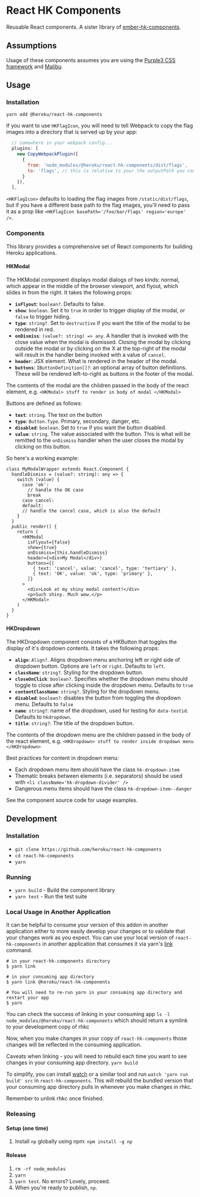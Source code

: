 # React HK Components

Reusable React components. A sister library of [ember-hk-components](https://github.com/heroku/ember-hk-components).

## Assumptions

Usage of these components assumes you are using the [Purple3 CSS framework](https://purple3.herokuapp.com/) and [Malibu](https://hk-malibu.herokuapp.com).

## Usage

### Installation

`yarn add @heroku/react-hk-components`

If you want to use `HKFlagIcon`, you will need to tell Webpack to copy the flag images into a directory that is served up by your app:

```js
  // somewhere in your webpack config...
  plugins: [
    new CopyWebpackPlugin([
      {
        from: 'node_modules/@heroku/react-hk-components/dist/flags',
        to: 'flags', // this is relative to your the outputPath you configured in webpack
      }
    ]),
  ],
```

`<HKFlagIcon>` defaults to loading the flag images from `/static/dist/flags`, but if you have a different base path to the flag images, you'll need to pass it as a prop like `<HKFlagIcon basePath='/foo/bar/flags' region='europe' />`.

### Components

This library provides a comprehensive set of React components for building Heroku applications.

#### HKModal

The HKModal component displays modal dialogs of two kinds: normal, which appear in the middle of the browser viewport, and flyout, which slides in from the right. It takes the following props:

- **`isFlyout`**: `boolean?`. Defaults to false.
- **`show`**: `boolean`. Set it to `true` in order to trigger display of the modal, or `false` to trigger hiding.
- **`type`**: `string?`. Set to `destructive` if you want the title of the modal to be rendered in red.
- **`onDismiss`**: `(value?: string) => any`. A handler that is invoked with the close value when the modal is dismissed. Closing the modal by clicking outside the modal or by clicking on the X at the top-right of the modal will result in the handler being invoked with a value of `cancel`.
- **`header`**: JSX element. What is rendered in the header of the modal.
- **`buttons`**: `IButtonDefinition[]?`: an optional array of button definitions. These will be rendered left-to-right as buttons in the footer of the modal.

The contents of the modal are the children passed in the body of the react element, e.g. `<HKModal> stuff to render in body of modal </HKModal>`

Buttons are defined as follows:

- **`text`**: `string`. The text on the button
- **`type`**: `Button.Type`. Primary, secondary, danger, etc.
- **`disabled`**: `boolean`. Set to `true` if you want the button disabled.
- **`value`**: `string`. The value associated with the button. This is what will be remitted to the `onDismiss` handler when the user closes the modal by clicking on this button.

So here's a working example:

```tsx
class MyModalWrapper extends React.Component {
  handleDismiss = (value?: string): any => {
    switch (value) {
      case 'ok':
        // handle the OK case
        break
      case cancel:
      default:
      // handle the cancel case, which is also the default
    }
  }
  public render() {
    return (
      <HKModal
        isFlyout={false}
        show={true}
        onDismiss={this.handleDismiss}
        header={<div>My Modal</div>}
        buttons={[
          { text: 'cancel', value: 'cancel', type: 'tertiary' },
          { text: 'OK', value: 'ok', type: 'primary' },
        ]}
      >
        <div>Look at my shiny modal content!</div>
        <p>Such shiny. Much wow.</p>
      </HKModal>
    )
  }
}
```

#### HKDropdown

The HKDropdown component consists of a HKButton that toggles the display of it's dropdown contents. It takes the following props:

- **`align`**: `Align?`. Aligns dropdown menu anchoring left or right side of dropdown button. Options are `left` or `right`. Defaults to `left`.
- **`className`**: `string?`. Styling for the dropdown button.
- **`closeOnClick`**: `boolean?`. Specifies whether the dropdown menu should toggle to close after clicking inside the dropdown menu. Defaults to `true`
- **`contentClassName`**: `string?`. Styling for the dropdown menu.
- **`disabled`**: `boolean?`: disables the button from toggling the dropdown menu. Defaults to `false`
- **`name`**: `string?`: name of the dropdown, used for testing for `data-testid`. Defaults to `hkdropdown`.
- **`title`**: `string?`: The title of the dropdown button.

The contents of the dropdown menu are the children passed in the body of the react element, e.g. `<HKDropdown> stuff to render inside dropdown menu </HKDropdown>`

Best practices for content in dropdown menu:

- Each dropdown menu item should have the class `hk-dropdown-item`
- Thematic breaks between elements (i.e. separators) should be used with `<li className='hk-dropdown-divider' />`
- Dangerous menu items should have the class `hk-dropdown-item--danger`

See the component source code for usage examples.

## Development

### Installation

- `git clone https://github.com/heroku/react-hk-components`
- `cd react-hk-components`
- `yarn`

### Running

- `yarn build` - Build the component library
- `yarn test` - Run the test suite

### Local Usage in Another Application

It can be helpful to consume your version of this addon in another application
either to more easily develop your changes or to validate that your
changes work as you expect. You can use your local version of
`react-hk-components` in another application that consumes it via
yarn's [link](https://yarnpkg.com/lang/en/docs/cli/link/) command.

```console
# in your react-hk-components directory
$ yarn link

# in your consuming app directory
$ yarn link @heroku/react-hk-components

# You will need to re-run yarn in your consuming app directory and restart your app
$ yarn
```

You can check the success of linking in your consuming app
`ls -l node_modules/@heroku/react-hk-components`
which should return a symlink to your development copy of rhkc

Now, when you make changes in your copy of `react-hk-components` those
changes will be reflected in the consuming application.

Caveats when linking - you will need to rebuild each time you want to see
changes in your consuming app directory.
`yarn build`

To simplify, you can install [watch](https://www.npmjs.com/package/watch#cli) or a similar tool and run `watch 'yarn run build' src` in `react-hk-components`.
This will rebuild the bundled version that your consuming app directory
pulls in whenever you make changes in rhkc.

Remember to unlink rhkc once finished.

### Releasing

#### Setup (one time)

1. Install `np` globally using npm: `npm install -g np`

#### Release

1. `rm -rf node_modules`
2. `yarn`
3. `yarn test`. No errors? Lovely, proceed.
4. When you're ready to publish, `np`.
